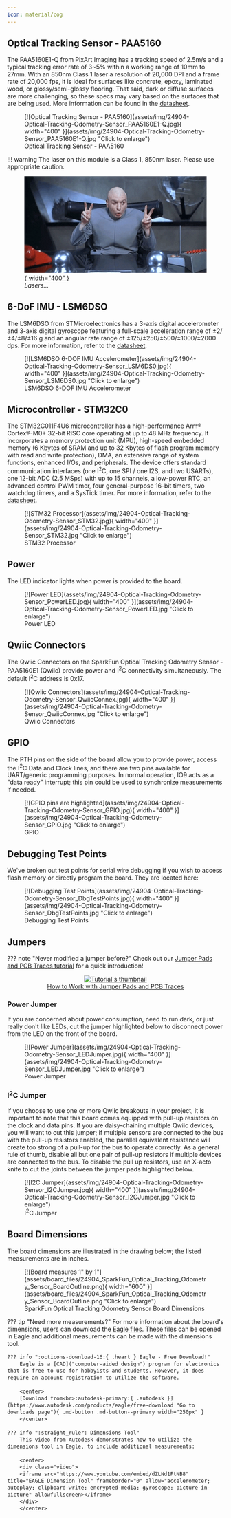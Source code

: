 ```yaml
---
icon: material/cog
---
```



## Optical Tracking Sensor - PAA5160

The PAA5160E1-Q from PixArt Imaging has a tracking speed of 2.5m/s and a typical tracking error rate of 3~5% within a working range of 10mm to 27mm. With an 850nm Class 1 laser a resolution of 20,000 DPI and a frame rate of 20,000 fps, it is ideal for surfaces like concrete, epoxy, laminated wood, or glossy/semi-glossy flooring. That said, dark or diffuse surfaces are more challenging, so these specs may vary based on the surfaces that are being used. More information can be found in the [datasheet](assets/documentation/PAA5160_Datasheet_General.pdf).


<figure markdown>
[![Optical Tracking Sensor - PAA5160](assets/img/24904-Optical-Tracking-Odometry-Sensor_PAA5160E1-Q.jpg){ width="400" }](assets/img/24904-Optical-Tracking-Odometry-Sensor_PAA5160E1-Q.jpg "Click to enlarge")
<figcaption markdown>Optical Tracking Sensor - PAA5160</figcaption>
</figure>

!!! warning
	The laser on this module is a Class 1, 850nm laser. Please use appropriate caution. 
	<figure markdown>
	[![Dr. Evil using air quotes to say "freaking laser beams"](assets/img/laserbeams.gif){ width="400" }](assets/img/laserbeams.gif "Click to enlarge")
	<figcaption markdown>*Lasers...*</figcaption>
	</figure>



## 6-DoF IMU - LSM6DSO

The LSM6DSO from STMicroelectronics has a 3-axis digital accelerometer and 3-axis digital gyroscope featuring a full-scale acceleration range of ±2/±4/±8/±16 g and an angular rate range of ±125/±250/±500/±1000/±2000 dps. For more information, refer to the [datasheet](assets/documentation/lsm6dso.pdf). 


<figure markdown>
[![LSM6DSO 6-DOF IMU Accelerometer](assets/img/24904-Optical-Tracking-Odometry-Sensor_LSM6DS0.jpg){ width="400" }](assets/img/24904-Optical-Tracking-Odometry-Sensor_LSM6DS0.jpg "Click to enlarge")
<figcaption markdown>LSM6DSO 6-DOF IMU Accelerometer</figcaption>
</figure>


## Microcontroller - STM32C0

The STM32C011F4U6 microcontroller has a high-performance Arm® Cortex®-M0+ 32-bit RISC core operating at up to 48 MHz frequency. It incorporates a memory protection unit (MPU), high-speed embedded memory (6 Kbytes of SRAM and up to 32 Kbytes of flash program memory with read and write protection), DMA, an extensive range of system functions, enhanced I/Os, and peripherals. The device offers standard communication interfaces (one I<sup>2</sup>C, one SPI / one I2S, and two USARTs), one 12-bit ADC (2.5 MSps) with up to 15 channels, a low-power RTC, an advanced control PWM timer, four general-purpose 16-bit timers, two watchdog timers, and a SysTick timer. For more information, refer to the [datasheet](assets/documentation/stm32c011d6-3082107.pdf).


<figure markdown>
[![STM32 Processor](assets/img/24904-Optical-Tracking-Odometry-Sensor_STM32.jpg){ width="400" }](assets/img/24904-Optical-Tracking-Odometry-Sensor_STM32.jpg "Click to enlarge")
<figcaption markdown>STM32 Processor</figcaption>
</figure>


## Power

The LED indicator lights when power is provided to the board. 


<figure markdown>
[![Power LED](assets/img/24904-Optical-Tracking-Odometry-Sensor_PowerLED.jpg){ width="400" }](assets/img/24904-Optical-Tracking-Odometry-Sensor_PowerLED.jpg "Click to enlarge")
<figcaption markdown>Power LED</figcaption>
</figure>


## Qwiic Connectors

The Qwiic Connectors on the SparkFun Optical Tracking Odometry Sensor - PAA5160E1 (Qwiic) provide power and I<sup>2</sup>C connectivity simultaneously. The default I<sup>2</sup>C address is 0x17.


<figure markdown>
[![Qwiic Connectors](assets/img/24904-Optical-Tracking-Odometry-Sensor_QwiicConnex.jpg){ width="400" }](assets/img/24904-Optical-Tracking-Odometry-Sensor_QwiicConnex.jpg "Click to enlarge")
<figcaption markdown>Qwiic Connectors</figcaption>
</figure>


## GPIO

The PTH pins on the side of the board allow you to provide power, access the I<sup>2</sup>C Data and Clock lines, and there are two pins available for UART/generic programming purposes. In normal operation, IO9 acts as a "data ready" interrupt; this pin could be used to synchronize measurements if needed. 

<figure markdown>
[![GPIO pins are highlighted](assets/img/24904-Optical-Tracking-Odometry-Sensor_GPIO.jpg){ width="400" }](assets/img/24904-Optical-Tracking-Odometry-Sensor_GPIO.jpg "Click to enlarge")
<figcaption markdown>GPIO</figcaption>
</figure>



## Debugging Test Points

We've broken out test points for serial wire debugging if you wish to access flash memory or directly program the board. They are located here: 


<figure markdown>
[![Debugging Test Points](assets/img/24904-Optical-Tracking-Odometry-Sensor_DbgTestPoints.jpg){ width="400" }](assets/img/24904-Optical-Tracking-Odometry-Sensor_DbgTestPoints.jpg "Click to enlarge")
<figcaption markdown>Debugging Test Points</figcaption>
</figure>


## Jumpers

??? note "Never modified a jumper before?"
	Check out our <a href="https://learn.sparkfun.com/tutorials/664">Jumper Pads and PCB Traces tutorial</a> for a quick introduction!
	<p align="center">
		<a href="https://learn.sparkfun.com/tutorials/664">
		<img src="https://cdn.sparkfun.com/c/264-148/assets/learn_tutorials/6/6/4/PCB_TraceCutLumenati.jpg" alt="Tutorial's thumbnail"><br>
        How to Work with Jumper Pads and PCB Traces</a>
	</p>

### Power Jumper

If you are concerned about power consumption, need to run dark, or just really don't like LEDs, cut the jumper highlighted below to disconnect power from the LED on the front of the board. 

<figure markdown>
[![Power Jumper](assets/img/24904-Optical-Tracking-Odometry-Sensor_LEDJumper.jpg){ width="400" }](assets/img/24904-Optical-Tracking-Odometry-Sensor_LEDJumper.jpg "Click to enlarge")
<figcaption markdown>Power Jumper</figcaption>
</figure>


### I<sup>2</sup>C Jumper

If you choose to use one or more Qwiic breakouts in your project, it is important to note that this board comes equipped with pull-up resistors on the clock and data pins. If you are daisy-chaining multiple Qwiic devices, you will want to cut this jumper; if multiple sensors are connected to the bus with the pull-up resistors enabled, the parallel equivalent resistance will create too strong of a pull-up for the bus to operate correctly. As a general rule of thumb, disable all but one pair of pull-up resistors if multiple devices are connected to the bus. To disable the pull up resistors, use an X-acto knife to cut the joints between the jumper pads highlighted below.

<figure markdown>
[![I2C Jumper](assets/img/24904-Optical-Tracking-Odometry-Sensor_I2CJumper.jpg){ width="400" }](assets/img/24904-Optical-Tracking-Odometry-Sensor_I2CJumper.jpg "Click to enlarge")
<figcaption markdown>I<sup>2</sup>C Jumper</figcaption>
</figure>

## Board Dimensions

The board dimensions are illustrated in the drawing below; the listed measurements are in inches.

<figure markdown>
[![Board measures 1" by 1"](assets/board_files/24904_SparkFun_Optical_Tracking_Odometry_Sensor_BoardOutline.png){ width="600" }](assets/board_files/24904_SparkFun_Optical_Tracking_Odometry_Sensor_BoardOutline.png "Click to enlarge")
<figcaption markdown>SparkFun Optical Tracking Odometry Sensor Board Dimensions</figcaption>
</figure>

??? tip "Need more measurements?"
	For more information about the board's dimensions, users can download the [Eagle files](assets/board_files/24904_SparkFun_Optical_Tracking_Odometry_Sensor_EagleFiles.zip). These files can be opened in Eagle and additional measurements can be made with the dimensions tool.

	??? info ":octicons-download-16:{ .heart } Eagle - Free Download!"
		Eagle is a [CAD]("computer-aided design") program for electronics that is free to use for hobbyists and students. However, it does require an account registration to utilize the software.

		<center>
		[Download from<br>:autodesk-primary:{ .autodesk }](https://www.autodesk.com/products/eagle/free-download "Go to downloads page"){ .md-button .md-button--primary width="250px" }
		</center>
	
	??? info ":straight_ruler: Dimensions Tool"
		This video from Autodesk demonstrates how to utilize the dimensions tool in Eagle, to include additional measurements:

		<center>
		<div class="video">
		<iframe src="https://www.youtube.com/embed/dZLNd1FtNB8" title="EAGLE Dimension Tool" frameborder="0" allow="accelerometer; autoplay; clipboard-write; encrypted-media; gyroscope; picture-in-picture" allowfullscreen></iframe>
		</div>
		</center>



